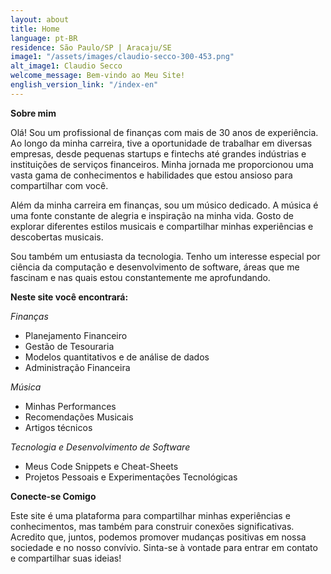 ```yaml
---
layout: about
title: Home
language: pt-BR
residence: São Paulo/SP | Aracaju/SE
image1: "/assets/images/claudio-secco-300-453.png"
alt_image1: Claudio Secco
welcome_message: Bem-vindo ao Meu Site!
english_version_link: "/index-en"
---
```

**Sobre mim**

Olá! Sou um profissional de finanças com mais de 30 anos de experiência. Ao longo da minha carreira, tive a oportunidade de trabalhar em diversas empresas, desde pequenas startups e fintechs até grandes indústrias e instituições de serviços financeiros. Minha jornada me proporcionou uma vasta gama de conhecimentos e habilidades que estou ansioso para compartilhar com você.

Além da minha carreira em finanças, sou um músico dedicado. A música é uma fonte constante de alegria e inspiração na minha vida. Gosto de explorar diferentes estilos musicais e compartilhar minhas experiências e descobertas musicais.

Sou também um entusiasta da tecnologia. Tenho um interesse especial por ciência da computação e desenvolvimento de software, áreas que me fascinam e nas quais estou constantemente me aprofundando.

**Neste site você encontrará:**

*Finanças*

- Planejamento Financeiro
- Gestão de Tesouraria
- Modelos quantitativos e de análise de dados
- Administração Financeira

*Música*

- Minhas Performances
- Recomendações Musicais
- Artigos técnicos

*Tecnologia e Desenvolvimento de Software*

- Meus Code Snippets e Cheat-Sheets
- Projetos Pessoais e Experimentações Tecnológicas


**Conecte-se Comigo**

Este site é uma plataforma para compartilhar minhas experiências e conhecimentos, mas também para construir conexões significativas. Acredito que, juntos, podemos promover mudanças positivas em nossa sociedade e no nosso convívio. Sinta-se à vontade para entrar em contato e compartilhar suas ideias!
